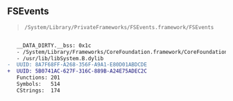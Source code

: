## FSEvents

> `/System/Library/PrivateFrameworks/FSEvents.framework/FSEvents`

```diff

   __DATA_DIRTY.__bss: 0x1c
   - /System/Library/Frameworks/CoreFoundation.framework/CoreFoundation
   - /usr/lib/libSystem.B.dylib
-  UUID: 8A7F68FF-A268-356F-A9A1-E80D01ABDCDE
+  UUID: 5B0741AC-627F-316C-889B-A24E75ADEC2C
   Functions: 201
   Symbols:   514
   CStrings:  174

```
